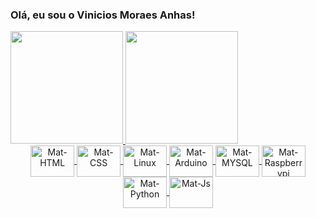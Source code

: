 ### Olá, eu sou o Vinicios Moraes Anhas!

<!-- <div align="center">
  
  <img height="180em" src="https://github-readme-stats.vercel.app/api?username=viniciosAnhas&show_icons=true&theme=dracula&include_all_commits=true&count_private=true"/>
  
  <img height="180em" src="https://github-readme-stats.vercel.app/api/top-langs/?username=viniciosAnhas&layout=compact&langs_count=7&theme=dracula"/>

</div> -->

 <div>
  <a href="https://github.com/MatheReis">
  <img height="180em" src="https://github-readme-stats.vercel.app/api?username=MatheReis&show_icons=true&theme=dracula&include_all_commits=true&count_private=true"/>
  <img height="180em" src="https://github-readme-stats.vercel.app/api/top-langs/?username=MatheReis&layout=compact&langs_count=7&theme=dracula"/>
</div>

<div align="center">
  
  <img align = "center" alt = "Mat-HTML" height = "50" width = "70" src = https://cdn.jsdelivr.net/gh/devicons/devicon/icons/html5/html5-original.svg>
  <img align = "center" alt = "Mat-CSS" height = "50" width = "70" src = https://cdn.jsdelivr.net/gh/devicons/devicon/icons/css3/css3-original.svg>
  <img align = "center" alt = "Mat-Linux" height = "50" width = "70" src= https://cdn.jsdelivr.net/gh/devicons/devicon/icons/linux/linux-original.svg />
  <img align = "center" alt = "Mat-Arduino" height = "50" width = "70" src= https://cdn.jsdelivr.net/gh/devicons/devicon/icons/arduino/arduino-original.svg />
  <img align = "center" alt = "Mat-MYSQL" height = "50" width = "70" src= https://cdn.jsdelivr.net/gh/devicons/devicon/icons/mysql/mysql-original.svg />
  <img align = "center" alt = "Mat-Raspberrypi" height = "50" width = "70" src= https://cdn.jsdelivr.net/gh/devicons/devicon/icons/raspberrypi/raspberrypi-original.svg />
  <img align = "center" alt = "Mat-Python" height = "50" width = "70" src= https://cdn.jsdelivr.net/gh/devicons/devicon/icons/python/python-original.svg />
  <img align = "center" alt = "Mat-Js" height = "50" width = "70" src= https://cdn.jsdelivr.net/gh/devicons/devicon/icons/javascript/javascript-original.svg />
  
</div>
